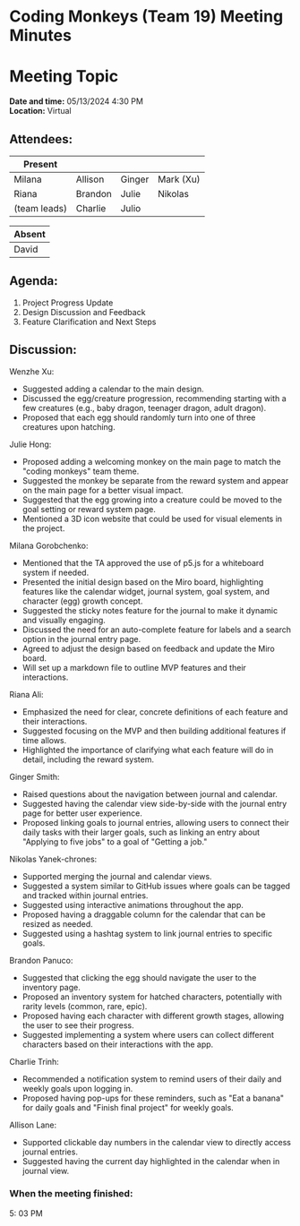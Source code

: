# Coding Monkeys (Team 19) Meeting Minutes
# Meeting Topic

**Date and time:** 05/13/2024 4:30 PM  
**Location:** Virtual

<!-- Note which members are present / absent (our team has 11 people) -->
## Attendees:
| Present      |             |            |            |
| -----------  | ----------- |----------- |----------- |
| Milana       | Allison     | Ginger     | Mark (Xu)  |
| Riana        | Brandon     | Julie      | Nikolas    |
| (team leads) | Charlie     | Julio      |            |

<!--If no one is absent you can delete this, else move their names to the table -->
| Absent       |
| -----------  |
| David        |


## Agenda:
1. Project Progress Update
2. Design Discussion and Feedback
3. Feature Clarification and Next Steps

## Discussion:
Wenzhe Xu:
- Suggested adding a calendar to the main design.
- Discussed the egg/creature progression, recommending starting with a few creatures (e.g., baby dragon, teenager dragon, adult dragon).
- Proposed that each egg should randomly turn into one of three creatures upon hatching.

Julie Hong:
- Proposed adding a welcoming monkey on the main page to match the "coding monkeys" team theme.
- Suggested the monkey be separate from the reward system and appear on the main page for a better visual impact.
- Suggested that the egg growing into a creature could be moved to the goal setting or reward system page.
- Mentioned a 3D icon website that could be used for visual elements in the project.

Milana Gorobchenko:
- Mentioned that the TA approved the use of p5.js for a whiteboard system if needed.
- Presented the initial design based on the Miro board, highlighting features like the calendar widget, journal system, goal system, and character (egg) growth concept.
- Suggested the sticky notes feature for the journal to make it dynamic and visually engaging.
- Discussed the need for an auto-complete feature for labels and a search option in the journal entry page.
- Agreed to adjust the design based on feedback and update the Miro board.
- Will set up a markdown file to outline MVP features and their interactions.

Riana Ali:
- Emphasized the need for clear, concrete definitions of each feature and their interactions.
- Suggested focusing on the MVP and then building additional features if time allows.
- Highlighted the importance of clarifying what each feature will do in detail, including the reward system.

Ginger Smith:
- Raised questions about the navigation between journal and calendar.
- Suggested having the calendar view side-by-side with the journal entry page for better user experience.
- Proposed linking goals to journal entries, allowing users to connect their daily tasks with their larger goals, such as linking an entry about "Applying to five jobs" to a goal of "Getting a job."

Nikolas Yanek-chrones:
- Supported merging the journal and calendar views.
- Suggested a system similar to GitHub issues where goals can be tagged and tracked within journal entries.
- Suggested using interactive animations throughout the app.
- Proposed having a draggable column for the calendar that can be resized as needed.
- Suggested using a hashtag system to link journal entries to specific goals.

Brandon Panuco:
- Suggested that clicking the egg should navigate the user to the inventory page.
- Proposed an inventory system for hatched characters, potentially with rarity levels (common, rare, epic).
- Proposed having each character with different growth stages, allowing the user to see their progress.
- Suggested implementing a system where users can collect different characters based on their interactions with the app.

Charlie Trinh:
- Recommended a notification system to remind users of their daily and weekly goals upon logging in.
- Proposed having pop-ups for these reminders, such as "Eat a banana" for daily goals and "Finish final project" for weekly goals.

Allison Lane:
- Supported clickable day numbers in the calendar view to directly access journal entries.
- Suggested having the current day highlighted in the calendar when in journal view.

### When the meeting finished: 
5: 03 PM
